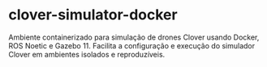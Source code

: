 # clover-simulator-docker
Ambiente containerizado para simulação de drones Clover usando Docker, ROS Noetic e Gazebo 11. Facilita a configuração e execução do simulador Clover em ambientes isolados e reproduzíveis.
